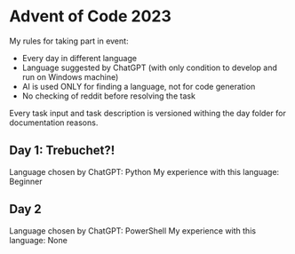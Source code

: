 # Advent of Code 2023

My rules for taking part in event:

* Every day in different language
* Language suggested by ChatGPT (with only condition to develop and run on Windows machine)
* AI is used ONLY for finding a language, not for code generation
* No checking of reddit before resolving the task

Every task input and task description is versioned withing the day folder for documentation reasons.

## Day 1: Trebuchet?!

Language chosen by ChatGPT: Python
My experience with this language: Beginner

## Day 2

Language chosen by ChatGPT: PowerShell
My experience with this language: None